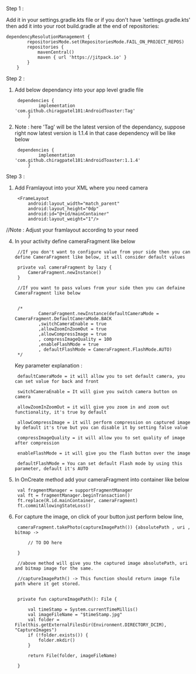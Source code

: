Step 1 :

Add it in your settings.gradle.kts file or if you don't have 'settings.gradle.kts' then add it into your root build.gradle at the end of repositories:

	dependencyResolutionManagement {
			repositoriesMode.set(RepositoriesMode.FAIL_ON_PROJECT_REPOS)
			repositories {
				mavenCentral()
				maven { url 'https://jitpack.io' }
			}
		}

Step 2 :

1) Add below dependancy into your app level gradle file 

		dependencies {
				implementation 'com.github.chiragpatel101:AndroidToaster:Tag'
			}

3) Note : here 'Tag' will be the latest version of the dependancy, suppose right now latest version is 1.1.4 in that case dependency will be like below

		dependencies {
				implementation 'com.github.chiragpatel101:AndroidToaster:1.1.4'
			}

Step 3 :

1) Add Framlayout into your XML where you need camera

		<FrameLayout	
			android:layout_width="match_parent"
			android:layout_height="0dp"
			android:id="@+id/mainContainer"
			android:layout_weight="1"/>

 //Note : Adjust your framlayout according to your need

4) In your activity define cameraFragment like below

	
		//If you don't want to configure value from your side then you can define CameraFragment like below, it will consider default values

	    private val cameraFragment by lazy {
			CameraFragment.newInstance()
		}
	
		//If you want to pass values from your side then you can defaine CameraFragment like below


		/*
				CameraFragment.newInstance(defaultCameraMode = CameraFragment.DefaultCameraMode.BACK
				,switchCameraEnable = true
				,allowZoomInZoomOut = true
				,allowCompressImage = true
				, compressImageQuality = 100
				,enableFlashMode = true
				, defaultFlashMode = CameraFragment.FlashMode.AUTO)
		*/

	Key parameter explanation : 
	
		defaultCameraMode = it will allow you to set default camera, you can set value for back and front
	
		switchCameraEnable = It will give you switch camera button on camera
	
		allowZoomInZoomOut = it will give you zoom in and zoom out functionality, it's true by default
	
		allowCompressImage = it will perform compression on captured image by default it's true but you can disable it by setting false value
	
		compressImageQuality = it will allow you to set quality of image after compression
	
		enableFlashMode = it will give you the flash button over the image
	
		defaultFlashMode = You can set default Flash mode by using this parameter, default it's AUTO
	
	
	
	
5) In OnCreate method add your cameraFragment into container like below

		val fragmentManager = supportFragmentManager
        val ft = fragmentManager.beginTransaction()
        ft.replace(R.id.mainContainer, cameraFragment)
        ft.commitAllowingStateLoss()


6) For capture the image, on click of your button just perform below line,

        cameraFragment.takePhoto(captureImagePath()) {absolutePath , uri , bitmap ->
		
			// TO DO here
			
        }
		
		//above method will give you the captured image absolutePath, uri and bitmap image for the same.

		//captureImagePath() -> This function should return image file path where it get stored.
		
		
		private fun captureImagePath(): File {
		
			val timeStamp = System.currentTimeMillis()
			val imageFileName = "$timeStamp.jpg"
			val folder = File(this.getExternalFilesDir(Environment.DIRECTORY_DCIM), "CaptureImages")
			if (!folder.exists()) {
				folder.mkdir()
			}
			
			return File(folder, imageFileName)
		
		}

		
		
		



